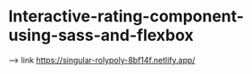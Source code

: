 # Interactive-rating-component-using-sass-and-flexbox


--> link https://singular-rolypoly-8bf14f.netlify.app/
